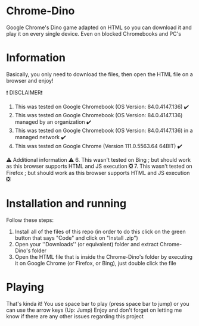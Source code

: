 # Chrome-Dino
Google Chrome's Dino game adapted on HTML so you can download it and play it on every single device. Even on blocked Chromebooks and PC's

# Information
Basically, you only need to download the files, then open the HTML file on a browser and enjoy!

❗ DISCLAIMER❗
1. This was tested on Google Chromebook (OS Version: 84.0.4147.136) ✔️
2. This was tested on Google Chromebook (OS Version: 84.0.4147.136) managed by an organization ✔️
3. This was tested on Google Chromebook (OS Version: 84.0.4147.136) in a managed network ✔️
4. This was tested on Google Chrome (Version 111.0.5563.64 64BIT) ✔️

⚠️ Additional information ⚠️
6. This wasn't tested on Bing ; but should work as this browser supports HTML and JS execution ❎
7. This wasn't tested on Firefox ; but should work as this browser supports HTML and JS execution ❎

# Installation and running
Follow these steps:
1. Install all of the files of this repo (in order to do this click on the green button that says "Code" and click on "Install .zip")
2. Open your ''Downloads'' (or equivalent) folder and extract Chrome-Dino's folder
3. Open the HTML file that is inside the Chrome-Dino's folder by executing it on Google Chrome (or Firefox, or Bing), just double click the file


# Playing
That's kinda it! You use space bar to play (press space bar to jump) or you can use the arrow keys (Up: Jump)
Enjoy and don't forget on letting me know if there are any other issues regarding this project



